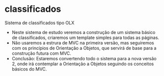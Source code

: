 # classificados
Sistema de classificados tipo OLX

* Neste sistema de estudo veremos a construção de um sistema básico de classificados, criaremos um template simples para todas 
as páginas.
* Não usaremos a estrura de MVC na primeira versão, mas seguiremos com os princípios de Orientação a Objetos, que servirá de base para a construção 
futura com MVC.
* Conclusão: Estaremos convertendo todo o sistema para a nova versão 2, onde irá contemplar a Orientação a Objetos seguindo os conceitos básicos do MVC.

